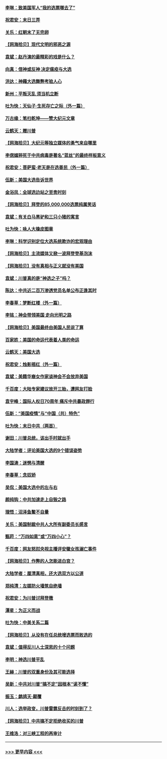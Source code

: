 #### [李琳：致美国军人“我的选票哪去了”](../pages/nsc993/n12635351.md?t=12220651) 
#### [祝君安：末日三弄](../pages/nsc993/n12635324.md?t=12220651) 
#### [关乐：红朝末了无完卵](../pages/nsc993/n12635315.md?t=12220651) 
#### [【网海拾贝】现代文明的邪恶之源](../pages/nsc993/n12634425.md?t=12220651) 
#### [袁斌：赵丹演的最精彩的戏是什么？](../pages/nsc993/n12633316.md?t=12220651) 
#### [向真：信神或反神 决定瘟疫与大选](../pages/nsc993/n12632710.md?t=12220651) 
#### [洪达：神藉大选舞弊考验人心](../pages/nsc993/n12631962.md?t=12220651) 
#### [新州：平叛灭乱  须当机立断](../pages/nsc993/n12631946.md?t=12220651) 
#### [吐为快：天仙子‧生死存亡之际（外一篇）](../pages/nsc993/n12631927.md?t=12220651) 
#### [万古缘：笔扫乾坤——赞大纪元文章](../pages/nsc993/n12631922.md?t=12220651) 
#### [云鹤天：赠川普](../pages/nsc993/n12631823.md?t=12220651) 
#### [【网海拾贝】大纪元等独立媒体的勇气来自哪里](../pages/nsc993/n12629961.md?t=12220651) 
#### [李偲嫣猝死于中共病毒是著名“蓝丝”的最终样板意义](../pages/nsc993/n12628812.md?t=12220651) 
#### [祝君安：菩萨蛮·老天是在选善民（外一篇）](../pages/nsc993/n12628793.md?t=12220651) 
#### [伍新：美国大选告诉世界](../pages/nsc993/n12628768.md?t=12220651) 
#### [金浴凤：全球选边站之至贵时刻](../pages/nsc993/n12627318.md?t=12220651) 
#### [【网海拾贝】拜登的85,000,000选票纯属笑话](../pages/nsc993/n12626569.md?t=12220651) 
#### [袁斌：有关白马黑驴和三只小猪的寓言](../pages/nsc993/n12626198.md?t=12220651) 
#### [吐为快：咏人大橡皮图章](../pages/nsc993/n12624470.md?t=12220651) 
#### [李琳：科学识别定位大选系统欺诈的宏观理由](../pages/nsc993/n12624340.md?t=12220651) 
#### [【网海拾贝】主流媒体又掀一波拜登登基泡沫](../pages/nsc993/n12624000.md?t=12220651) 
#### [【网海拾贝】没有真相与正义就没有美国](../pages/nsc993/n12621885.md?t=12220651) 
#### [袁斌：川普真的是“神选之子”吗？](../pages/nsc993/n12621749.md?t=12220651) 
#### [陈达：中共近二百万渗透党员名单公布正逢其时](../pages/nsc993/n12620870.md?t=12220651) 
#### [李春草：梦断红楼（外一篇）](../pages/nsc993/n12619122.md?t=12220651) 
#### [李铭：神会带领美国 走向光明之路](../pages/nsc993/n12618584.md?t=12220651) 
#### [【网海拾贝】美国最终由美国人民说了算](../pages/nsc993/n12617255.md?t=12220651) 
#### [百家姓：美国的命运代表着人类的命运](../pages/nsc993/n12615838.md?t=12220651) 
#### [云鹤天：美国大选](../pages/nsc993/n12615994.md?t=12220651) 
#### [祝君安：烛影摇红（外一篇）](../pages/nsc993/n12615975.md?t=12220651) 
#### [袁斌：美籍华裔女作家谈神会不会放弃美国](../pages/nsc993/n12615263.md?t=12220651) 
#### [千百度：大陆专家建议放开三胎，遭网友打脸](../pages/nsc993/n12614456.md?t=12220651) 
#### [袁宇峰：国际人权日70周年 痛斥中共暴政罪行](../pages/nsc993/n12611965.md?t=12220651) 
#### [伍新：“美国疫情”与“中国（共）特色”](../pages/nsc993/n12611463.md?t=12220651) 
#### [吐为快：末日中共（两首）](../pages/nsc993/n12611461.md?t=12220651) 
#### [谢田：川普总统，该出手时就出手](../pages/nsc993/n12610905.md?t=12220651) 
#### [大陆学者：评论美国大选的9个错误姿势](../pages/nsc993/n12609586.md?t=12220651) 
#### [李国涛：迷惘与清醒](../pages/nsc993/n12607532.md?t=12220651) 
#### [李春草：念奴娇](../pages/nsc993/n12607083.md?t=12220651) 
#### [吴侃：美国大选中的左与右](../pages/nsc993/n12607054.md?t=12220651) 
#### [颜纯钩：中共加速走上自毁之路](../pages/nsc993/n12606473.md?t=12220651) 
#### [理悟：沼泽鱼鳖不自量](../pages/nsc993/n12606454.md?t=12220651) 
#### [关乐：美国制裁中共人大所有副委员长感言](../pages/nsc993/n12606442.md?t=12220651) 
#### [甄莳：“万四如意”或“万四小心”？](../pages/nsc993/n12606091.md?t=12220651) 
#### [千百度：网友怒怼央视主播评安徽女孩溺亡事件](../pages/nsc993/n12605370.md?t=12220651) 
#### [【网海拾贝】作弊的人怎能进白宫？](../pages/nsc993/n12603546.md?t=12220651) 
#### [大陆学者：厘清真相，还大选双方以公道](../pages/nsc993/n12603475.md?t=12220651) 
#### [郑纯清：左媒防火墙筑自绝墙](../pages/nsc993/n12602226.md?t=12220651) 
#### [祝君安：为川普讨拜登檄](../pages/nsc993/n12602199.md?t=12220651) 
#### [潭星：为正义而战](../pages/nsc993/n12600926.md?t=12220651) 
#### [吐为快：中美关系二篇](../pages/nsc993/n12600908.md?t=12220651) 
#### [【网海拾贝】从没有在任总统增选票而败选的](../pages/nsc993/n12600435.md?t=12220651) 
#### [袁斌：值得反川人士深思的十个问题](../pages/nsc993/n12600332.md?t=12220651) 
#### [李明：神选川普平乱](../pages/nsc993/n12599751.md?t=12220651) 
#### [王赫：川普的双重身份及其可能选择](../pages/nsc993/n12599723.md?t=12220651) 
#### [吴新：中共对川普“搞不定”因根本“读不懂”](../pages/nsc993/n12599502.md?t=12220651) 
#### [振玉：鹧鸪天‧颠覆](../pages/nsc993/n12599494.md?t=12220651) 
#### [川人：选举政变，川普雷霆反击的时刻到了？](../pages/nsc993/n12599291.md?t=12220651) 
#### [【网海拾贝】中共搞不定拒绝收买的川普](../pages/nsc993/n12598955.md?t=12220651) 
#### [王维洛：对三峡工程的再审计](../pages/nsc993/n12598436.md?t=12220651) 

----
#### [ >>> 更早内容 <<< ](../indexes/nsc993-earlier.md)

